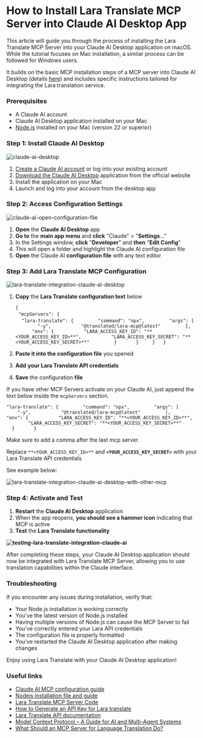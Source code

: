 # How to Install Lara Translate MCP Server into Claude AI Desktop App

This article will guide you through the process of installing the Lara Translate MCP Server into your Claude AI Desktop application on macOS. While the tutorial focuses on Mac installation, a similar process can be followed for Windows users.

It builds on the basic MCP installation steps of a MCP server into Claude AI Desktop (details [here](https://modelcontextprotocol.io/quickstart/user)) and includes specific instructions tailored for integrating the Lara translation service.

### Prerequisites

- A Claude AI account
- Claude AI Desktop application installed on your Mac
- [Node.js](https://nodejs.org/en/download) installed on your Mac (version 22 or superior)

### Step 1: Install Claude AI Desktop

![claude-ai-desktop](https://support.laratranslate.com/hs-fs/hubfs/claude-ai-desktop.webp?width=670&height=377&name=claude-ai-desktop.webp)

1. [Create a Claude AI account](https://claude.ai/) or log into your existing account
2. [Download the Claude AI Desktop](https://claude.ai/download) application from the official website
3. Install the application on your Mac
4. Launch and log into your account from the desktop app

### Step 2: Access Configuration Settings

![claude-ai-open-configuration-file](https://support.laratranslate.com/hs-fs/hubfs/claude-ai-open-configuration-file.webp?width=670&height=377&name=claude-ai-open-configuration-file.webp)

1. **Open** the **Claude AI Desktop** app
2. **Go to** the **main app menu** and **click** "Claude" > "**Settings**..."
3. In the Settings window, **click** "**Developer**" and **then** "**Edit Config**"
4. This will open a folder and highlight the Claude AI configuration file
5. **Open** the Claude AI **configuration file** with any text editor

### Step 3: Add Lara Translate MCP Configuration

![lara-translate-integration-claude-ai-desktop](https://support.laratranslate.com/hs-fs/hubfs/lara-translate-integration-claude-ai-desktop.webp?width=670&height=377&name=lara-translate-integration-claude-ai-desktop.webp)

1. **Copy** the **Lara Translate configuration text** below  
      
    `{`  
      `"mcpServers": {`  
        `"lara-translate": {         "command": "npx",         "args": [           "-y",           "@translated/lara-mcp@latest"         ],         "env": {           "LARA_ACCESS_KEY_ID": "**<YOUR_ACCESS_KEY_ID>**",           "LARA_ACCESS_KEY_SECRET": "**<YOUR_ACCESS_KEY_SECRET>**"         }       }     }   }`
2. **Paste it into the configuration file** you opened
3. **Add** **your Lara Translate API credentials**
4. **Save** the configuration **file**

If you have other MCP Servers activate on your Claude AI, just append the text below inside the `mcpServers` section.

`"lara-translate": {         "command": "npx",         "args": [           "-y",           "@translated/lara-mcp@latest"         ],         "env": {           "LARA_ACCESS_KEY_ID": "**<YOUR_ACCESS_KEY_ID>**",           "LARA_ACCESS_KEY_SECRET": "**<YOUR_ACCESS_KEY_SECRET>**"         }       }`

Make sure to add a comma after the last mcp server.

Replace `**<YOUR_ACCESS_KEY_ID>**` and **`<YOUR_ACCESS_KEY_SECRET>`** with your Lara Translate API credentials  
  
See example below:

![lara-translate-integration-claude-ai-desktop-with-other-mcp](https://support.laratranslate.com/hs-fs/hubfs/lara-translate-integration-claude-ai-desktop-with-other-mcp.webp?width=670&height=377&name=lara-translate-integration-claude-ai-desktop-with-other-mcp.webp)

### Step 4: Activate and Test

1. **Restart** the **Claude AI Desktop** application
2. When the app reopens, **you should see a hammer icon** indicating that MCP is active
3. **Test** the **Lara Translate functionality**

**![testing-lara-translate-integration-claude-ai](https://support.laratranslate.com/hs-fs/hubfs/testing-lara-translate-integration-claude-ai.webp?width=670&height=377&name=testing-lara-translate-integration-claude-ai.webp)**

After completing these steps, your Claude AI Desktop application should now be integrated with Lara Translate MCP Server, allowing you to use translation capabilities within the Claude interface.

### Troubleshooting

If you encounter any issues during installation, verify that:

- Your Node.js installation is working correctly
- You've the latest version of Node.js installed
- Having multiple versions of Node.js can cause the MCP Server to fail
- You've correctly entered your Lara API credentials
- The configuration file is properly formatted
- You've restarted the Claude AI Desktop application after making changes

Enjoy using Lara Translate with your Claude AI Desktop application!

### Useful links

- [](https://github.com/translated/lara-mcp)[Claude AI MCP configuration guide](https://modelcontextprotocol.io/quickstart/user)[](https://github.com/translated/lara-mcp)
- [Nodejs installation file and guide](https://nodejs.org/en/download)
- [Lara Translate MCP Server Code](https://github.com/translated/lara-mcp)
- [How to Generate an API Key for Lara translate](https://support.laratranslate.com/en/api-key-for-laras-api?hsLang=en)
- [Lara Translate API documentation](https://developers.laratranslate.com/docs/introduction)
- [Model Context Protocol – A Guide for AI and Multi-Agent Systems](https://blog.laratranslate.com/model-context-protocol/)
- [What Should an MCP Server for Language Translation Do?](https://blog.laratranslate.com/translation-mcp-server/)